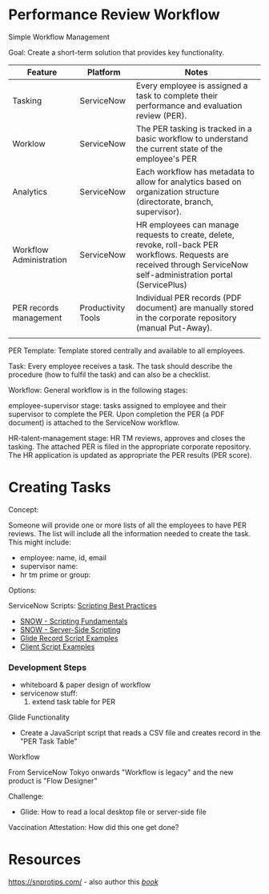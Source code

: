 # Performance Review Workflow

Simple Workflow Management

Goal:  Create a short-term solution that provides key functionality.

| Feature                 | Platform           | Notes                                                        |
| ----------------------- | ------------------ | ------------------------------------------------------------ |
| Tasking                 | ServiceNow         | Every employee is assigned a task to complete their performance and evaluation review (PER). |
| Worklow                 | ServiceNow         | The PER tasking is tracked in a basic workflow to understand the current state of the employee's PER |
| Analytics               | ServiceNow         | Each workflow has metadata to allow for analytics based on organization structure (directorate, branch, supervisor). |
| Workflow Administration | ServiceNow         | HR employees can manage requests to create, delete, revoke, roll-back PER workflows.   Requests are received through ServiceNow self-administration portal (ServicePlus) |
| PER records management  | Productivity Tools | Individual PER records (PDF document) are manually stored in the corporate repository (manual Put-Away). |
|                         |                    |                                                              |



PER Template:  Template stored centrally and available to all employees.

Task: Every employee receives a task.  The task should describe the procedure (how to fulfil the task) and can also be a checklist.

Workflow: General workflow is in the following stages:

employee-supervisor stage:   tasks assigned to employee and their supervisor to complete the PER.  Upon completion the PER (a PDF document) is attached to the ServiceNow workflow.  

HR-talent-management stage:  HR TM reviews, approves and closes the tasking.  The attached PER is filed in the appropriate corporate repository.   The HR application is updated as appropriate the PER results (PER score).

# Creating Tasks

Concept:

Someone will provide one or more lists of all the employees to have PER reviews.   The list will include all the information needed to create the task.  This might include:

- employee:  name, id, email
- supervisor name:
- hr tm prime or group:

Options:

ServiceNow Scripts:  [Scripting Best Practices](https://developer.servicenow.com/dev.do#!/guides/tokyo/now-platform/tpb-guide/scripting_technical_best_practices)

- [SNOW - Scripting Fundamentals](https://www.servicenow.com/services/training-and-certification/scripting-in-servicenow-training.html)
- [SNOW - Server-Side Scripting](https://developer.servicenow.com/dev.do#!/learn/learning-plans/tokyo/new_to_servicenow/app_store_learnv2_scripting_tokyo_introduction_to_server_side_scripting)
- [Glide Record Script Examples](https://www.servicenowelite.com/blog/2019/9/29/gliderecord-scripting)
- [Client Script Examples](https://interviewquestions.guru/servicenow-client-script/)

### Development Steps

- whiteboard & paper design of workflow
- servicenow stuff:
  1. extend task table for PER

Glide Functionality

- Create a JavaScript script that reads a CSV file and creates record in the "PER Task Table"

Workflow

From ServiceNow Tokyo onwards "Workflow is legacy" and the new product is "Flow Designer"

Challenge:

- Glide: How to read a local desktop file or server-side file

Vaccination Attestation:  How did this one get done?

# Resources

https://snprotips.com/ - also author this [*book*](https://learning.oreilly.com/library/view/learning-servicenow/9781788837040/)
